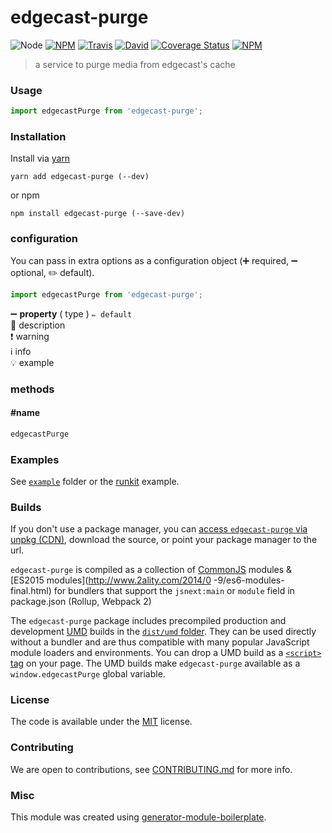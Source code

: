 # edgecast-purge

![Node](https://img.shields.io/node/v/edgecast-purge.svg?style=flat-square)
[![NPM](https://img.shields.io/npm/v/edgecast-purge.svg?style=flat-square)](https://www.npmjs.com/package/edgecast-purge)
[![Travis](https://img.shields.io/travis/gnitnuj/edgecast-purge/master.svg?style=flat-square)](https://travis-ci.org/gnitnuj/edgecast-purge)
[![David](https://img.shields.io/david/gnitnuj/edgecast-purge.svg?style=flat-square)](https://david-dm.org/gnitnuj/edgecast-purge)
[![Coverage Status](https://img.shields.io/coveralls/gnitnuj/edgecast-purge.svg?style=flat-square)](https://coveralls.io/github/gnitnuj/edgecast-purge)
[![NPM](https://img.shields.io/npm/dt/edgecast-purge.svg?style=flat-square)](https://www.npmjs.com/package/edgecast-purge)

> a service to purge media from edgecast&#39;s cache

### Usage

```js
import edgecastPurge from 'edgecast-purge';

```

### Installation

Install via [yarn](https://github.com/yarnpkg/yarn)

	yarn add edgecast-purge (--dev)

or npm

	npm install edgecast-purge (--save-dev)


### configuration

You can pass in extra options as a configuration object (➕ required, ➖ optional, ✏️ default).

```js
import edgecastPurge from 'edgecast-purge';

```

➖ **property** ( type ) ` ✏️ default `
<br/> 📝 description
<br/> ❗️ warning
<br/> ℹ️ info
<br/> 💡 example

### methods

#### #name

```js
edgecastPurge

```

### Examples

See [`example`](example/script.js) folder or the [runkit](https://runkit.com/gnitnuj/edgecast-purge) example.

### Builds

If you don't use a package manager, you can [access `edgecast-purge` via unpkg (CDN)](https://unpkg.com/edgecast-purge/), download the source, or point your package manager to the url.

`edgecast-purge` is compiled as a collection of [CommonJS](http://webpack.github.io/docs/commonjs.html) modules & [ES2015 modules](http://www.2ality.com/2014/0
  -9/es6-modules-final.html) for bundlers that support the `jsnext:main` or `module` field in package.json (Rollup, Webpack 2)

The `edgecast-purge` package includes precompiled production and development [UMD](https://github.com/umdjs/umd) builds in the [`dist/umd` folder](https://unpkg.com/edgecast-purge/dist/umd/). They can be used directly without a bundler and are thus compatible with many popular JavaScript module loaders and environments. You can drop a UMD build as a [`<script>` tag](https://unpkg.com/edgecast-purge) on your page. The UMD builds make `edgecast-purge` available as a `window.edgecastPurge` global variable.

### License

The code is available under the [MIT](LICENSE) license.

### Contributing

We are open to contributions, see [CONTRIBUTING.md](CONTRIBUTING.md) for more info.

### Misc

This module was created using [generator-module-boilerplate](https://github.com/duivvv/generator-module-boilerplate).
